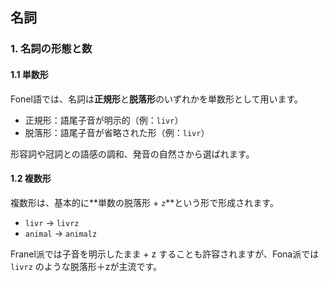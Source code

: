 ## 名詞

### 1. 名詞の形態と数

#### 1.1 単数形

Fonel語では、名詞は**正規形**と**脱落形**のいずれかを単数形として用います。

- 正規形：語尾子音が明示的（例：`livr`）
- 脱落形：語尾子音が省略された形（例：`livr`）

形容詞や冠詞との語感の調和、発音の自然さから選ばれます。

#### 1.2 複数形

複数形は、基本的に**単数の脱落形 + `z`**という形で形成されます。

- `livr` → `livrz`
- `animal` → `animalz`

Franel派では子音を明示したまま + z することも許容されますが、Fona派では `livrz` のような脱落形＋zが主流です。
